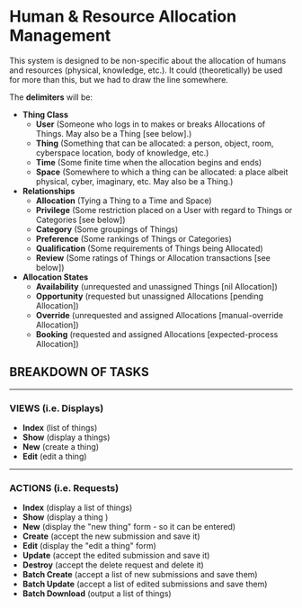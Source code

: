 # Human & Resource Allocation Management

This system is designed to be non-specific about the allocation of humans and resources (physical, knowledge, etc.).  It could (theoretically) be used for more than this, but we had to draw the line somewhere.

The __delimiters__ will be:

* __Thing Class__
  * __User__ (Someone who logs in to makes or breaks Allocations of Things.  May also be a Thing [see below].)
  * __Thing__ (Something that can be allocated: a person, object, room, cyberspace location, body of knowledge, etc.)
  * __Time__ (Some finite time when the allocation begins and ends)
  * __Space__ (Somewhere to which a thing can be allocated: a place albeit physical, cyber, imaginary, etc.  May also be a Thing.)
* __Relationships__
  * __Allocation__ (Tying a Thing to a Time and Space)
  * __Privilege__ (Some restriction placed on a User with regard to Things or Categories [see below])
  * __Category__ (Some groupings of Things)
  * __Preference__ (Some rankings of Things or Categories)
  * __Qualification__ (Some requirements of Things being Allocated)
  * __Review__ (Some ratings of Things or Allocation transactions [see below])
* __Allocation States__
  * __Availability__ (unrequested and unassigned Things [nil Allocation])
  * __Opportunity__ (requested but unassigned Allocations [pending Allocation])
  * __Override__ (unrequested and assigned Allocations [manual-override Allocation])
  * __Booking__ (requested and assigned Allocations [expected-process Allocation])


## BREAKDOWN OF TASKS

----
### VIEWS (i.e. Displays)

* __Index__ (list of things)
* __Show__ (display a things)
* __New__ (create a thing)
* __Edit__ (edit a thing)


----
### ACTIONS (i.e. Requests)

* __Index__ (display a list of things)
* __Show__ (display a thing )
* __New__ (display the "new thing" form - so it can be entered)
* __Create__ (accept the new submission and save it)
* __Edit__ (display the "edit a thing" form)
* __Update__ (accept the edited submission and save it)
* __Destroy__ (accept the delete request and delete it)
* __Batch Create__ (accept a list of new submissions and save them)
* __Batch Update__ (accept a list of edited submissions and save them)
* __Batch Download__ (output a list of things)

